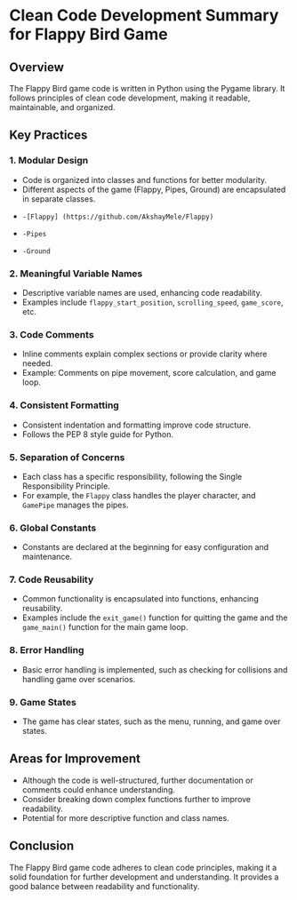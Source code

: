 # Clean Code Development Summary for Flappy Bird Game

## Overview

The Flappy Bird game code is written in Python using the Pygame library. It follows principles of clean code development, making it readable, maintainable, and organized.

## Key Practices

### 1. Modular Design

- Code is organized into classes and functions for better modularity.
- Different aspects of the game (Flappy, Pipes, Ground) are encapsulated in separate classes.
-     -[Flappy] (https://github.com/AkshayMele/Flappy)
-     -Pipes
-     -Ground

### 2. Meaningful Variable Names

- Descriptive variable names are used, enhancing code readability.
- Examples include `flappy_start_position`, `scrolling_speed`, `game_score`, etc.

### 3. Code Comments

- Inline comments explain complex sections or provide clarity where needed.
- Example: Comments on pipe movement, score calculation, and game loop.

### 4. Consistent Formatting

- Consistent indentation and formatting improve code structure.
- Follows the PEP 8 style guide for Python.

### 5. Separation of Concerns

- Each class has a specific responsibility, following the Single Responsibility Principle.
- For example, the `Flappy` class handles the player character, and `GamePipe` manages the pipes.

### 6. Global Constants

- Constants are declared at the beginning for easy configuration and maintenance.

### 7. Code Reusability

- Common functionality is encapsulated into functions, enhancing reusability.
- Examples include the `exit_game()` function for quitting the game and the `game_main()` function for the main game loop.

### 8. Error Handling

- Basic error handling is implemented, such as checking for collisions and handling game over scenarios.

### 9. Game States

- The game has clear states, such as the menu, running, and game over states.

## Areas for Improvement

- Although the code is well-structured, further documentation or comments could enhance understanding.
- Consider breaking down complex functions further to improve readability.
- Potential for more descriptive function and class names.

## Conclusion

The Flappy Bird game code adheres to clean code principles, making it a solid foundation for further development and understanding. It provides a good balance between readability and functionality.
